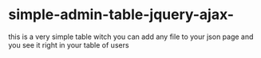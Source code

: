 # simple-admin-table-jquery-ajax-
this is a very simple table witch you can add any file to your json page and you see it right in your table of users